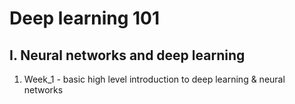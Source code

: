 # Deep learning 101

## I. Neural networks and deep learning
   1. Week_1 - basic high level introduction to deep learning & neural networks
     
